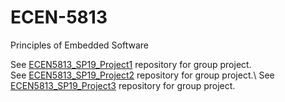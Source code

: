 # ECEN-5813
Principles of Embedded Software

See [ECEN5813_SP19_Project1](https://github.com/iyesildirek/ECEN5813_SP19_Project1) repository for group project.\
See [ECEN5813_SP19_Project2](https://github.com/iyesildirek/ECEN5813_SP19_Project2) repository for group project.\ 
See [ECEN5813_SP19_Project3](https://github.com/iyesildirek/ECEN5813_SP19_Project3) repository for group project.
